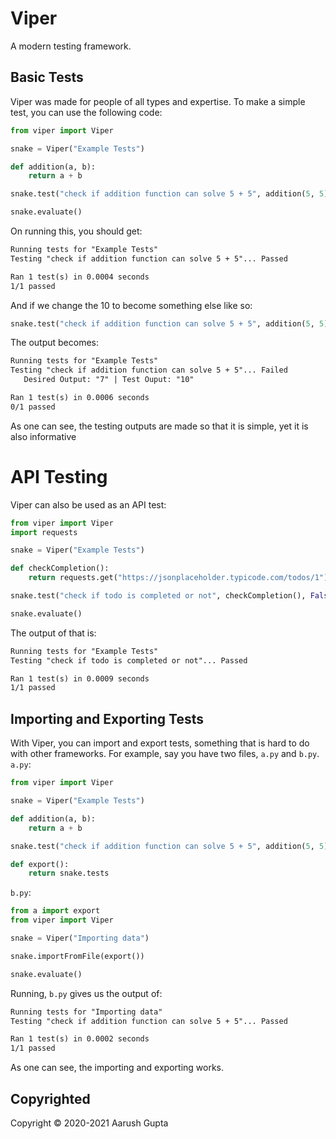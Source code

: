 # Viper
A modern testing framework.

## Basic Tests
Viper was made for people of all types and expertise.
To make a simple test, you can use the following code:
```python
from viper import Viper

snake = Viper("Example Tests")

def addition(a, b):
    return a + b

snake.test("check if addition function can solve 5 + 5", addition(5, 5), 10)

snake.evaluate()
```
On running this, you should get:
```markdown
Running tests for "Example Tests"
Testing "check if addition function can solve 5 + 5"... Passed

Ran 1 test(s) in 0.0004 seconds
1/1 passed
```
And if we change the 10 to become something else like so:
```python
snake.test("check if addition function can solve 5 + 5", addition(5, 5), 7)
```
The output becomes:
```markdown
Running tests for "Example Tests"
Testing "check if addition function can solve 5 + 5"... Failed
   Desired Output: "7" | Test Ouput: "10"

Ran 1 test(s) in 0.0006 seconds
0/1 passed
```
As one can see, the testing outputs are made so that it is simple, yet it is also informative

# API Testing
Viper can also be used as an API test:
```python
from viper import Viper
import requests

snake = Viper("Example Tests")

def checkCompletion():
    return requests.get("https://jsonplaceholder.typicode.com/todos/1").json()["completed"]

snake.test("check if todo is completed or not", checkCompletion(), False)

snake.evaluate()
```
The output of that is:
```markdown
Running tests for "Example Tests"
Testing "check if todo is completed or not"... Passed

Ran 1 test(s) in 0.0009 seconds
1/1 passed
```

## Importing and Exporting Tests
With Viper, you can import and export tests, something that is hard to do with other frameworks.
For example, say you have two files, `a.py` and `b.py`.
`a.py`:
```python
from viper import Viper

snake = Viper("Example Tests")

def addition(a, b):
    return a + b

snake.test("check if addition function can solve 5 + 5", addition(5, 5), 10)

def export():
    return snake.tests
```
`b.py`:
```python
from a import export
from viper import Viper

snake = Viper("Importing data")

snake.importFromFile(export())

snake.evaluate()
```
Running, `b.py` gives us the output of:
```markdown
Running tests for "Importing data"
Testing "check if addition function can solve 5 + 5"... Passed

Ran 1 test(s) in 0.0002 seconds
1/1 passed
```
As one can see, the importing and exporting works.

## Copyrighted
Copyright &copy; 2020-2021 Aarush Gupta